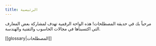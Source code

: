 ```yaml
---
title: الرئيسية
---
```

مرحباً بك في حديقة المصطلحات! هذه الواحة الرقمية تهدف لمشاركة بعض المعارف التي اكتسبناها في مجالات الحاسوب والتقنية والهندسة.

[[glossary|المصطلحات]]
